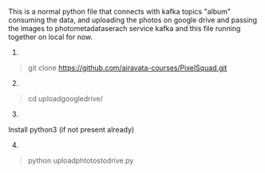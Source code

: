 This is a normal python file that connects with kafka topics "album" consuming the data, and uploading the photos on google drive and passing the images to photometadataserach service
kafka and this file running together on local for now.

1.
> git clone https://github.com/airavata-courses/PixelSquad.git

2.
> cd uploadgoogledrive/

3.
Install python3 (if not present already)

4.
> python uploadphtotostodrive.py
